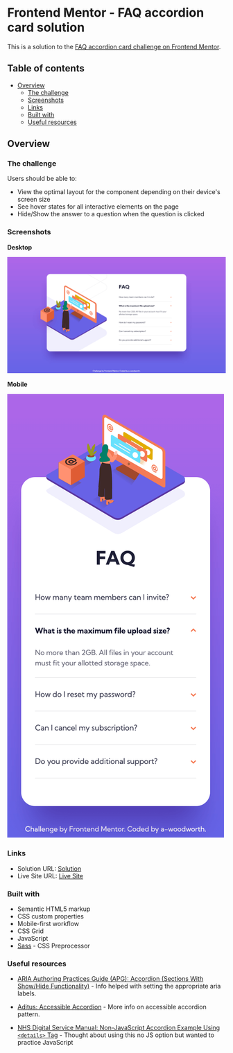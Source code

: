 # Frontend Mentor - FAQ accordion card solution

This is a solution to the [FAQ accordion card challenge on Frontend Mentor](https://www.frontendmentor.io/challenges/faq-accordion-card-XlyjD0Oam). 

## Table of contents

- [Overview](#overview)
  - [The challenge](#the-challenge)
  - [Screenshots](#screenshots)
  - [Links](#links)
  - [Built with](#built-with)
  - [Useful resources](#useful-resources)

## Overview

### The challenge

Users should be able to:

- View the optimal layout for the component depending on their device's screen size
- See hover states for all interactive elements on the page
- Hide/Show the answer to a question when the question is clicked

### Screenshots

**Desktop**

![Desktop Sceenshot](/screenshots/faq-accordion-desktop-1440px.png)

**Mobile**

![Mobile Sceenshot](/screenshots/faq-accordion-mobile-375px.png)

### Links
- Solution URL: [Solution](https://www.frontendmentor.io/solutions/faq-accordion-accessibility-grid-javascript-hhZrG1rBEZ)
- Live Site URL: [Live Site](https://a-woodworth.github.io/faq_accordion_card/)

### Built with

- Semantic HTML5 markup
- CSS custom properties
- Mobile-first workflow
- CSS Grid
- JavaScript
- [Sass](https://sass-lang.com/) - CSS Preprocessor

### Useful resources

- [ARIA Authoring Practices Guide (APG): Accordion (Sections With Show/Hide Functionality)](https://www.w3.org/WAI/ARIA/apg/patterns/accordion/) - Info helped with setting the appropriate aria labels.

- [Aditus: Accessible Accordion](https://www.aditus.io/patterns/accordion/) - More info on accessible accordion pattern.

- [NHS Digital Service Manual: Non-JavaScript Accordion Example Using `<details>` Tag](https://service-manual.nhs.uk/design-system/components/expander) - Thought about using this no JS option but wanted to practice JavaScript
